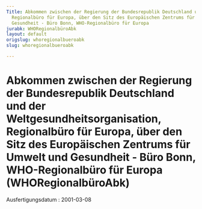 ```yaml
---
Title: Abkommen zwischen der Regierung der Bundesrepublik Deutschland und der Weltgesundheitsorganisation,
  Regionalbüro für Europa, über den Sitz des Europäischen Zentrums für Umwelt und
  Gesundheit - Büro Bonn, WHO-Regionalbüro für Europa
jurabk: WHORegionalbüroAbk
layout: default
origslug: whoregionalbueroabk
slug: whoregionalbueroabk

---
```


# Abkommen zwischen der Regierung der Bundesrepublik Deutschland und der Weltgesundheitsorganisation, Regionalbüro für Europa, über den Sitz des Europäischen Zentrums für Umwelt und Gesundheit - Büro Bonn, WHO-Regionalbüro für Europa (WHORegionalbüroAbk)

Ausfertigungsdatum
:   2001-03-08

